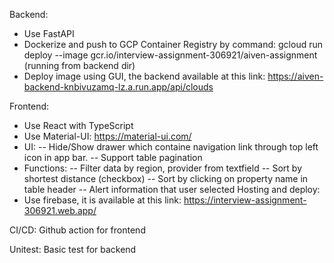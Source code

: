 Backend:

- Use FastAPI
- Dockerize and push to GCP Container Registry by command: gcloud run deploy --image gcr.io/interview-assignment-306921/aiven-assignment (running from backend dir)
- Deploy image using GUI, the backend available at this link: https://aiven-backend-knbivuzamq-lz.a.run.app/api/clouds

Frontend:

- Use React with TypeScript
- Use Material-UI: https://material-ui.com/
- UI:
  -- Hide/Show drawer which containe navigation link through top left icon in app bar.
  -- Support table pagination
- Functions:
  -- Filter data by region, provider from textfield
  -- Sort by shortest distance (checkbox)
  -- Sort by clicking on property name in table header
  -- Alert information that user selected
  Hosting and deploy:
- Use firebase, it is available at this link: https://interview-assignment-306921.web.app/

CI/CD: Github action for frontend

Unitest: Basic test for backend
